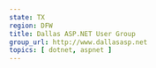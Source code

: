 ```yaml
---
state: TX
region: DFW
title: Dallas ASP.NET User Group
group_url: http://www.dallasasp.net
topics: [ dotnet, aspnet ]
---
```

